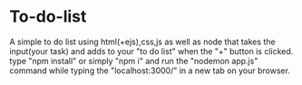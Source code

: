 # To-do-list
A simple to do list using html(+ejs),css,js as well as node that takes the input(your task) and adds to your "to do list" when the "+" button is clicked. type "npm install" or simply "npm i" and run the "nodemon app.js" command while typing the "localhost:3000/" in a new tab on your browser.
